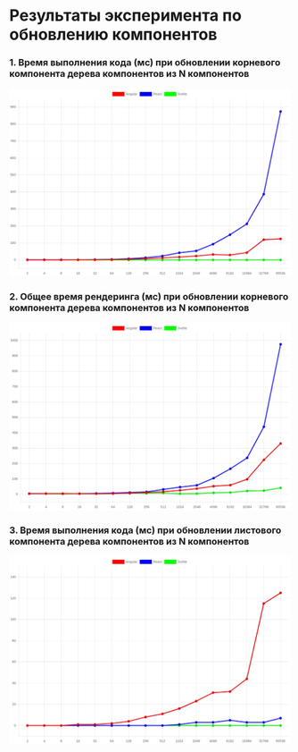 # Результаты эксперимента по обновлению компонентов

### 1. Время выполнения кода (мс) при обновлении корневого компонента дерева компонентов из N компонентов
![gr7.png](..%2F..%2Fstatic%2Fimg%2Fcharts%2Fgr7.png)

### 2. Общее время рендеринга (мс) при обновлении корневого компонента дерева компонентов из N компонентов
![gr8.png](..%2F..%2Fstatic%2Fimg%2Fcharts%2Fgr8.png)

### 3. Время выполнения кода (мс) при обновлении листового компонента дерева компонентов из N компонентов
![gr9.png](..%2F..%2Fstatic%2Fimg%2Fcharts%2Fgr9.png)
